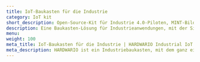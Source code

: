```yaml
---
title: IoT-Baukasten für die Industrie
category: IoT kit
short_description: Open-Source-Kit für Industrie 4.0-Piloten, MINT-Bildung und Smart-Home-DIY-Projekte.
description: Eine Baukasten-Lösung für Industrieanwendungen, mit der Sie ganz einfach Geräte für Industrie 4.0, Ausbildung und Smart-Home-Projekte zusammenstellen können.
menu:
weight: 100
meta_title: IoT-Baukasten für die Industrie | HARDWARIO Industrial IoT Kit
meta_description: HARDWARIO ist ein Industriebaukasten, mit dem ganz einfach IoT-Projekte umgesetzt werden können. Er findet vor allem in Industrie-4.0-Pilotprojekten, im Rahmen aktiver STEM-Ausbildung und auch in Smart-Home-Projekten Anwendung. Batterien in zusammengebauten Geräten weisen eine Lebensdauer von mehreren Jahren auf.
---
```

